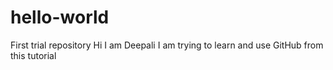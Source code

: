 # hello-world
First trial repository
Hi I am Deepali
I am trying to learn and use GitHub from this tutorial

